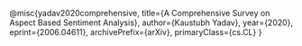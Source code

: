 @misc{yadav2020comprehensive,
    title={A Comprehensive Survey on Aspect Based Sentiment Analysis},
    author={Kaustubh Yadav},
    year={2020},
    eprint={2006.04611},
    archivePrefix={arXiv},
    primaryClass={cs.CL}
}